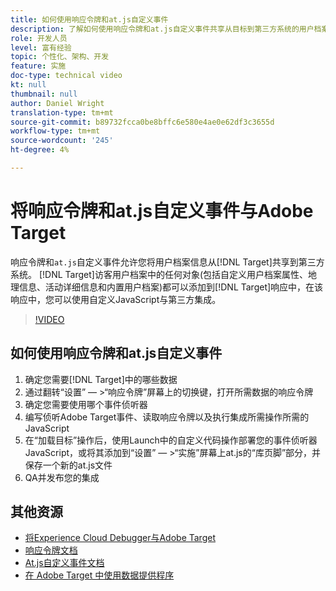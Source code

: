 ```yaml
---
title: 如何使用响应令牌和at.js自定义事件
description: 了解如何使用响应令牌和at.js自定义事件共享从目标到第三方系统的用户档案信息。
role: 开发人员
level: 富有经验
topic: 个性化、架构、开发
feature: 实施
doc-type: technical video
kt: null
thumbnail: null
author: Daniel Wright
translation-type: tm+mt
source-git-commit: b89732fcca0be8bffc6e580e4ae0e62df3c3655d
workflow-type: tm+mt
source-wordcount: '245'
ht-degree: 4%

---
```



# 将响应令牌和at.js自定义事件与Adobe Target

响应令牌和`at.js`自定义事件允许您将用户档案信息从[!DNL Target]共享到第三方系统。 [!DNL Target]访客用户档案中的任何对象(包括自定义用户档案属性、地理信息、活动详细信息和内置用户档案)都可以添加到[!DNL Target]响应中，在该响应中，您可以使用自定义JavaScript与第三方集成。

>[!VIDEO](https://video.tv.adobe.com/v/23253/?quality=12)

## 如何使用响应令牌和at.js自定义事件

1. 确定您需要[!DNL Target]中的哪些数据
1. 通过翻转“设置” — >“响应令牌”屏幕上的切换键，打开所需数据的响应令牌
1. 确定您需要使用哪个事件侦听器
1. 编写侦听Adobe Target事件、读取响应令牌以及执行集成所需操作所需的JavaScript
1. 在“加载目标”操作后，使用Launch中的自定义代码操作部署您的事件侦听器JavaScript，或将其添加到“设置” — >“实施”屏幕上at.js的“库页脚”部分，并保存一个新的at.js文件
1. QA并发布您的集成

## 其他资源

* [将Experience Cloud Debugger与Adobe Target](../troubleshooting/troubleshoot-with-the-experience-cloud-debugger.md)
* [响应令牌文档](https://docs.adobe.com/help/en/target/using/administer/response-tokens.html)
* [At.js自定义事件文档](https://docs.adobe.com/content/help/en/target/using/implement-target/client-side/functions-overview/atjs-custom-events.html)
* [在 Adobe Target 中使用数据提供程序](use-data-providers-to-integrate-third-party-data.md)
